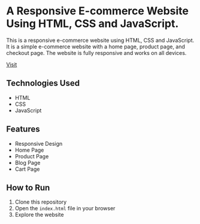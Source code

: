 <!-- Write a good readme -->
# A Responsive E-commerce Website Using HTML, CSS and JavaScript.
This is a responsive e-commerce website using HTML, CSS and JavaScript. It is a simple e-commerce website with a home page, product page, and checkout page. The website is fully responsive and works on all devices.

[Visit](abhishekjha3511-e-commerce.netlify.app)

## Technologies Used
- HTML
- CSS
- JavaScript

## Features
- Responsive Design
- Home Page
- Product Page
- Blog Page
- Cart Page

## How to Run
1. Clone this repository
2. Open the `index.html` file in your browser
3. Explore the website
